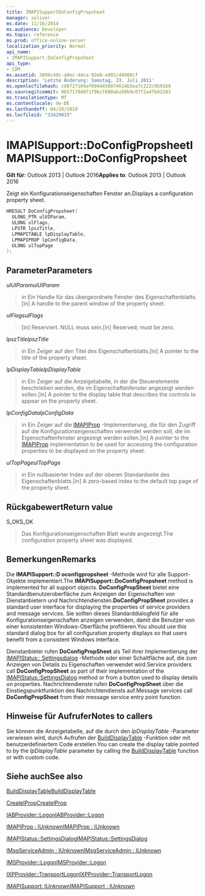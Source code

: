 ```yaml
---
title: IMAPISupportDoConfigPropsheet
manager: soliver
ms.date: 11/16/2014
ms.audience: Developer
ms.topic: reference
ms.prod: office-online-server
localization_priority: Normal
api_name:
- IMAPISupport.DoConfigPropsheet
api_type:
- COM
ms.assetid: 3899c49c-a0ec-4dca-92e8-e801cd4908cf
description: 'Letzte Änderung: Samstag, 23. Juli 2011'
ms.openlocfilehash: cd8727104af694d456074614b5ea7c222c9b91b9
ms.sourcegitcommit: 8657170d071f9bcf680aba50b9c07f2a4fb82283
ms.translationtype: MT
ms.contentlocale: de-DE
ms.lasthandoff: 04/28/2019
ms.locfileid: "33429015"
---
```

# <a name="imapisupportdoconfigpropsheet"></a><span data-ttu-id="7cd3d-103">IMAPISupport::DoConfigPropsheet</span><span class="sxs-lookup"><span data-stu-id="7cd3d-103">IMAPISupport::DoConfigPropsheet</span></span>

  
  
<span data-ttu-id="7cd3d-104">**Gilt für**: Outlook 2013 | Outlook 2016</span><span class="sxs-lookup"><span data-stu-id="7cd3d-104">**Applies to**: Outlook 2013 | Outlook 2016</span></span> 
  
<span data-ttu-id="7cd3d-105">Zeigt ein Konfigurationseigenschaften Fenster an.</span><span class="sxs-lookup"><span data-stu-id="7cd3d-105">Displays a configuration property sheet.</span></span>
  
```cpp
HRESULT DoConfigPropsheet(
  ULONG_PTR ulUIParam,
  ULONG ulFlags,
  LPSTR lpszTitle,
  LPMAPITABLE lpDisplayTable,
  LPMAPIPROP lpConfigData,
  ULONG ulTopPage
);
```

## <a name="parameters"></a><span data-ttu-id="7cd3d-106">Parameter</span><span class="sxs-lookup"><span data-stu-id="7cd3d-106">Parameters</span></span>

 <span data-ttu-id="7cd3d-107">_ulUIParam_</span><span class="sxs-lookup"><span data-stu-id="7cd3d-107">_ulUIParam_</span></span>
  
> <span data-ttu-id="7cd3d-108">in Ein Handle für das übergeordnete Fenster des Eigenschaftenblatts.</span><span class="sxs-lookup"><span data-stu-id="7cd3d-108">[in] A handle to the parent window of the property sheet.</span></span>
    
 <span data-ttu-id="7cd3d-109">_ulFlags_</span><span class="sxs-lookup"><span data-stu-id="7cd3d-109">_ulFlags_</span></span>
  
> <span data-ttu-id="7cd3d-110">[in] Reserviert. NULL muss sein.</span><span class="sxs-lookup"><span data-stu-id="7cd3d-110">[in] Reserved; must be zero.</span></span>
    
 <span data-ttu-id="7cd3d-111">_lpszTitle_</span><span class="sxs-lookup"><span data-stu-id="7cd3d-111">_lpszTitle_</span></span>
  
> <span data-ttu-id="7cd3d-112">in Ein Zeiger auf den Titel des Eigenschaftenblatts.</span><span class="sxs-lookup"><span data-stu-id="7cd3d-112">[in] A pointer to the title of the property sheet.</span></span>
    
 <span data-ttu-id="7cd3d-113">_lpDisplayTable_</span><span class="sxs-lookup"><span data-stu-id="7cd3d-113">_lpDisplayTable_</span></span>
  
> <span data-ttu-id="7cd3d-114">in Ein Zeiger auf die Anzeigetabelle, in der die Steuerelemente beschrieben werden, die im Eigenschaftenfenster angezeigt werden sollen.</span><span class="sxs-lookup"><span data-stu-id="7cd3d-114">[in] A pointer to the display table that describes the controls to appear on the property sheet.</span></span>
    
 <span data-ttu-id="7cd3d-115">_lpConfigData_</span><span class="sxs-lookup"><span data-stu-id="7cd3d-115">_lpConfigData_</span></span>
  
> <span data-ttu-id="7cd3d-116">in Ein Zeiger auf die [IMAPIProp](imapipropiunknown.md) -Implementierung, die für den Zugriff auf die Konfigurationseigenschaften verwendet werden soll, die im Eigenschaftenfenster angezeigt werden sollen.</span><span class="sxs-lookup"><span data-stu-id="7cd3d-116">[in] A pointer to the [IMAPIProp](imapipropiunknown.md) implementation to be used for accessing the configuration properties to be displayed on the property sheet.</span></span> 
    
 <span data-ttu-id="7cd3d-117">_ulTopPage_</span><span class="sxs-lookup"><span data-stu-id="7cd3d-117">_ulTopPage_</span></span>
  
> <span data-ttu-id="7cd3d-118">in Ein nullbasierter Index auf der oberen Standardseite des Eigenschaftenblatts.</span><span class="sxs-lookup"><span data-stu-id="7cd3d-118">[in] A zero-based index to the default top page of the property sheet.</span></span>
    
## <a name="return-value"></a><span data-ttu-id="7cd3d-119">Rückgabewert</span><span class="sxs-lookup"><span data-stu-id="7cd3d-119">Return value</span></span>

<span data-ttu-id="7cd3d-120">S_OK</span><span class="sxs-lookup"><span data-stu-id="7cd3d-120">S_OK</span></span> 
  
> <span data-ttu-id="7cd3d-121">Das Konfigurationseigenschaften Blatt wurde angezeigt.</span><span class="sxs-lookup"><span data-stu-id="7cd3d-121">The configuration property sheet was displayed.</span></span>
    
## <a name="remarks"></a><span data-ttu-id="7cd3d-122">Bemerkungen</span><span class="sxs-lookup"><span data-stu-id="7cd3d-122">Remarks</span></span>

<span data-ttu-id="7cd3d-123">Die **IMAPISupport::D oconfigpropsheet** -Methode wird für alle Support-Objekte implementiert.</span><span class="sxs-lookup"><span data-stu-id="7cd3d-123">The **IMAPISupport::DoConfigPropsheet** method is implemented for all support objects.</span></span> <span data-ttu-id="7cd3d-124">**DoConfigPropSheet** bietet eine Standardbenutzeroberfläche zum Anzeigen der Eigenschaften von Dienstanbietern und Nachrichtendiensten.</span><span class="sxs-lookup"><span data-stu-id="7cd3d-124">**DoConfigPropSheet** provides a standard user interface for displaying the properties of service providers and message services.</span></span> <span data-ttu-id="7cd3d-125">Sie sollten dieses Standarddialogfeld für alle Konfigurationseigenschaften anzeigen verwenden, damit die Benutzer von einer konsistenten Windows-Oberfläche profitieren.</span><span class="sxs-lookup"><span data-stu-id="7cd3d-125">You should use this standard dialog box for all configuration property displays so that users benefit from a consistent Windows interface.</span></span> 
  
<span data-ttu-id="7cd3d-126">Dienstanbieter rufen **DoConfigPropSheet** als Teil ihrer Implementierung der [IMAPIStatus:: Settingsdialog](imapistatus-settingsdialog.md) -Methode oder einer Schaltfläche auf, die zum Anzeigen von Details zu Eigenschaften verwendet wird.</span><span class="sxs-lookup"><span data-stu-id="7cd3d-126">Service providers call **DoConfigPropSheet** as part of their implementation of the [IMAPIStatus::SettingsDialog](imapistatus-settingsdialog.md) method or from a button used to display details on properties.</span></span> <span data-ttu-id="7cd3d-127">Nachrichtendienste rufen **DoConfigPropSheet** über die Einstiegspunktfunktion des Nachrichtendiensts auf.</span><span class="sxs-lookup"><span data-stu-id="7cd3d-127">Message services call **DoConfigPropSheet** from their message service entry point function.</span></span> 
  
## <a name="notes-to-callers"></a><span data-ttu-id="7cd3d-128">Hinweise für Aufrufer</span><span class="sxs-lookup"><span data-stu-id="7cd3d-128">Notes to callers</span></span>

<span data-ttu-id="7cd3d-129">Sie können die Anzeigetabelle, auf die durch den _lpDisplayTable_ -Parameter verwiesen wird, durch Aufrufen der [BuildDisplayTable](builddisplaytable.md) -Funktion oder mit benutzerdefiniertem Code erstellen.</span><span class="sxs-lookup"><span data-stu-id="7cd3d-129">You can create the display table pointed to by the  _lpDisplayTable_ parameter by calling the [BuildDisplayTable](builddisplaytable.md) function or with custom code.</span></span> 
  
## <a name="see-also"></a><span data-ttu-id="7cd3d-130">Siehe auch</span><span class="sxs-lookup"><span data-stu-id="7cd3d-130">See also</span></span>



[<span data-ttu-id="7cd3d-131">BuildDisplayTable</span><span class="sxs-lookup"><span data-stu-id="7cd3d-131">BuildDisplayTable</span></span>](builddisplaytable.md)
  
[<span data-ttu-id="7cd3d-132">CreateIProp</span><span class="sxs-lookup"><span data-stu-id="7cd3d-132">CreateIProp</span></span>](createiprop.md)
  
[<span data-ttu-id="7cd3d-133">IABProvider::Logon</span><span class="sxs-lookup"><span data-stu-id="7cd3d-133">IABProvider::Logon</span></span>](iabprovider-logon.md)
  
[<span data-ttu-id="7cd3d-134">IMAPIProp : IUnknown</span><span class="sxs-lookup"><span data-stu-id="7cd3d-134">IMAPIProp : IUnknown</span></span>](imapipropiunknown.md)
  
[<span data-ttu-id="7cd3d-135">IMAPIStatus::SettingsDialog</span><span class="sxs-lookup"><span data-stu-id="7cd3d-135">IMAPIStatus::SettingsDialog</span></span>](imapistatus-settingsdialog.md)
  
[<span data-ttu-id="7cd3d-136">IMsgServiceAdmin : IUnknown</span><span class="sxs-lookup"><span data-stu-id="7cd3d-136">IMsgServiceAdmin : IUnknown</span></span>](imsgserviceadminiunknown.md)
  
[<span data-ttu-id="7cd3d-137">IMSProvider::Logon</span><span class="sxs-lookup"><span data-stu-id="7cd3d-137">IMSProvider::Logon</span></span>](imsprovider-logon.md)
  
[<span data-ttu-id="7cd3d-138">IXPProvider::TransportLogon</span><span class="sxs-lookup"><span data-stu-id="7cd3d-138">IXPProvider::TransportLogon</span></span>](ixpprovider-transportlogon.md)
  
[<span data-ttu-id="7cd3d-139">IMAPISupport: IUnknown</span><span class="sxs-lookup"><span data-stu-id="7cd3d-139">IMAPISupport : IUnknown</span></span>](imapisupportiunknown.md)

